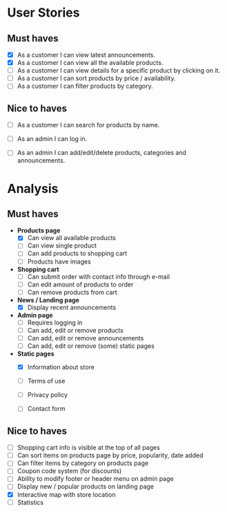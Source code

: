 # User Stories

## Must haves
* [x] As a customer I can view latest announcements.
* [x] As a customer I can view all the available products.
* [ ] As a customer I can view details for a specific product by clicking on it.
* [ ] As a customer I can sort products by price / availability.
* [ ] As a customer I can filter products by category.

## Nice to haves
* [ ] As a customer I can search for products by name.
* [ ] As an admin I can log in.
* [ ] As an admin I can add/edit/delete products, categories and announcements.




# Analysis

## Must haves  
- __Products page__
  - [x] Can view all available products  
  - [ ] Can view single product  
  - [ ] Can add products to shopping cart  
  - [ ] Products have images
- __Shopping cart__
  - [ ] Can submit order with contact info through e-mail
  - [ ] Can edit amount of products to order
  - [ ] Can remove products from cart
- __News / Landing page__
  - [x] Display recent announcements 
- __Admin page__
  - [ ] Requires logging in
  - [ ] Can add, edit or remove products
  - [ ] Can add, edit or remove announcements
  - [ ] Can add, edit or remove (some) static pages
- __Static pages__
  - [x] Information about store
  - [ ] Terms of use
  - [ ] Privacy policy
  - [ ] Contact form


## Nice to haves
- [ ] Shopping cart info is visible at the top of all pages
- [ ] Can sort items on products page by price, popularity, date added
- [ ] Can filter items by category on products page
- [ ] Coupon code system (for discounts)
- [ ] Ability to modify footer or header menu on admin page
- [ ] Display new / popular products on landing page
- [x] Interactive map with store location
- [ ] Statistics